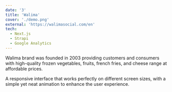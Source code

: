 ```yaml
---
date: '3'
title: 'Walima'
cover: './demo.png'
external: 'https://walimasocial.com/en'
tech:
  - Next.js
  - Strapi
  - Google Analytics
---
```


Walima brand was founded in 2003 providing customers and consumers with high-quality frozen vegetables, fruits, french fries, and cheese range at affordable prices.

A responsive interface that works perfectly on different screen sizes, with a simple yet neat animation to enhance the user experience.
